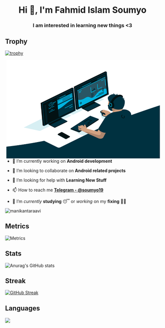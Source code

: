 <h1 align="center">Hi 👋, I'm Fahmid Islam Soumyo</h1>
<h3 align="center">I am interested in learning new things <3 </h3>

## Trophy
[![trophy](https://github-profile-trophy.vercel.app/?username=ryo-ma&theme=darkhub)](https://github.com/ryo-ma/github-profile-trophy)

 <img align="right" alt="GIF" src="https://github.com/manikantaraavi/manikantaraavi/blob/main/code.gif?raw=true" width="500" height="320" />
 
- 🔭 I’m currently working on **Android development**

- 👯 I’m looking to collaborate on **Android related projects**

- 🤝 I’m looking for help with **Learning New Stuff**

- 📫 How to reach me **[Telegram - @soumyo19](https://t.me/soumyo19)**
- 👋 I’m *currently* **studying** 😴 or *working* on my **fixing** 👨‍💻


<p align="left"> <img src="https://komarev.com/ghpvc/?username=manikantaraavi&label=Profile%20views&color=0e75b6&style=flat" alt="manikantaraavi" /> </p>

## Metrics
![Metrics](https://github.com/soumyo19/soumyo19/blob/main/github-metrics.svg)  

## Stats
![Anurag's GitHub stats](https://github-readme-stats.vercel.app/api?username=soumyo19&show_icons=true&theme=dark)

## Streak
[![GitHub Streak](http://github-readme-streak-stats.herokuapp.com?user=soumyo19&theme=dark)](https://git.io/streak-stats)

## Languages
<a href="#" onclick="return false;">
  <img align="center" src="https://github-readme-stats.vercel.app/api/top-langs/?username=soumyo19&theme=dark&count_private=true&hide=jupyter%20notebook,asp,css&langs_count=5" />
</a>
<a href="#" onclick="return false;">
  <img align="center" src="https://github-readme-stats.vercel.app/api?
                           
                           
